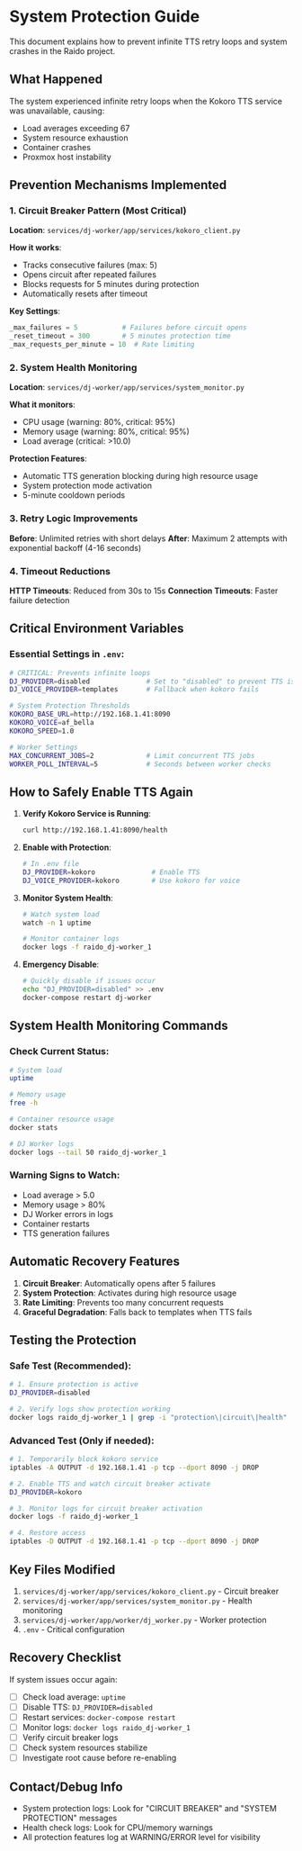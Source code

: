 # System Protection Guide

This document explains how to prevent infinite TTS retry loops and system crashes in the Raido project.

## What Happened

The system experienced infinite retry loops when the Kokoro TTS service was unavailable, causing:
- Load averages exceeding 67
- System resource exhaustion
- Container crashes
- Proxmox host instability

## Prevention Mechanisms Implemented

### 1. **Circuit Breaker Pattern** (Most Critical)

**Location**: `services/dj-worker/app/services/kokoro_client.py`

**How it works**:
- Tracks consecutive failures (max: 5)
- Opens circuit after repeated failures
- Blocks requests for 5 minutes during protection
- Automatically resets after timeout

**Key Settings**:
```python
_max_failures = 5           # Failures before circuit opens
_reset_timeout = 300        # 5 minutes protection time
_max_requests_per_minute = 10  # Rate limiting
```

### 2. **System Health Monitoring**

**Location**: `services/dj-worker/app/services/system_monitor.py`

**What it monitors**:
- CPU usage (warning: 80%, critical: 95%)
- Memory usage (warning: 80%, critical: 95%)  
- Load average (critical: >10.0)

**Protection Features**:
- Automatic TTS generation blocking during high resource usage
- System protection mode activation
- 5-minute cooldown periods

### 3. **Retry Logic Improvements**

**Before**: Unlimited retries with short delays
**After**: Maximum 2 attempts with exponential backoff (4-16 seconds)

### 4. **Timeout Reductions**

**HTTP Timeouts**: Reduced from 30s to 15s
**Connection Timeouts**: Faster failure detection

## Critical Environment Variables

### Essential Settings in `.env`:

```bash
# CRITICAL: Prevents infinite loops
DJ_PROVIDER=disabled              # Set to "disabled" to prevent TTS issues
DJ_VOICE_PROVIDER=templates       # Fallback when kokoro fails

# System Protection Thresholds
KOKORO_BASE_URL=http://192.168.1.41:8090
KOKORO_VOICE=af_bella
KOKORO_SPEED=1.0

# Worker Settings
MAX_CONCURRENT_JOBS=2             # Limit concurrent TTS jobs
WORKER_POLL_INTERVAL=5            # Seconds between worker checks
```

## How to Safely Enable TTS Again

1. **Verify Kokoro Service is Running**:
   ```bash
   curl http://192.168.1.41:8090/health
   ```

2. **Enable with Protection**:
   ```bash
   # In .env file
   DJ_PROVIDER=kokoro              # Enable TTS
   DJ_VOICE_PROVIDER=kokoro        # Use kokoro for voice
   ```

3. **Monitor System Health**:
   ```bash
   # Watch system load
   watch -n 1 uptime
   
   # Monitor container logs
   docker logs -f raido_dj-worker_1
   ```

4. **Emergency Disable**:
   ```bash
   # Quickly disable if issues occur
   echo "DJ_PROVIDER=disabled" >> .env
   docker-compose restart dj-worker
   ```

## System Health Monitoring Commands

### Check Current Status:
```bash
# System load
uptime

# Memory usage
free -h

# Container resource usage
docker stats

# DJ Worker logs
docker logs --tail 50 raido_dj-worker_1
```

### Warning Signs to Watch:
- Load average > 5.0
- Memory usage > 80%
- DJ Worker errors in logs
- Container restarts
- TTS generation failures

## Automatic Recovery Features

1. **Circuit Breaker**: Automatically opens after 5 failures
2. **System Protection**: Activates during high resource usage
3. **Rate Limiting**: Prevents too many concurrent requests
4. **Graceful Degradation**: Falls back to templates when TTS fails

## Testing the Protection

### Safe Test (Recommended):
```bash
# 1. Ensure protection is active
DJ_PROVIDER=disabled

# 2. Verify logs show protection working
docker logs raido_dj-worker_1 | grep -i "protection\|circuit\|health"
```

### Advanced Test (Only if needed):
```bash
# 1. Temporarily block kokoro service
iptables -A OUTPUT -d 192.168.1.41 -p tcp --dport 8090 -j DROP

# 2. Enable TTS and watch circuit breaker activate
DJ_PROVIDER=kokoro

# 3. Monitor logs for circuit breaker activation
docker logs -f raido_dj-worker_1

# 4. Restore access
iptables -D OUTPUT -d 192.168.1.41 -p tcp --dport 8090 -j DROP
```

## Key Files Modified

1. `services/dj-worker/app/services/kokoro_client.py` - Circuit breaker
2. `services/dj-worker/app/services/system_monitor.py` - Health monitoring  
3. `services/dj-worker/app/worker/dj_worker.py` - Worker protection
4. `.env` - Critical configuration

## Recovery Checklist

If system issues occur again:

- [ ] Check load average: `uptime`
- [ ] Disable TTS: `DJ_PROVIDER=disabled`
- [ ] Restart services: `docker-compose restart`
- [ ] Monitor logs: `docker logs raido_dj-worker_1`
- [ ] Verify circuit breaker logs
- [ ] Check system resources stabilize
- [ ] Investigate root cause before re-enabling

## Contact/Debug Info

- System protection logs: Look for "CIRCUIT BREAKER" and "SYSTEM PROTECTION" messages
- Health check logs: Look for CPU/memory warnings
- All protection features log at WARNING/ERROR level for visibility